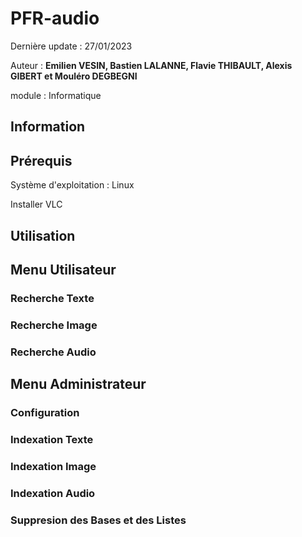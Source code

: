 # PFR-audio 

Dernière update : 27/01/2023

Auteur : **Emilien VESIN, Bastien LALANNE, Flavie THIBAULT, Alexis GIBERT et Mouléro DEGBEGNI**

module : Informatique

## Information

## Prérequis
Système d'exploitation : Linux

Installer VLC

## Utilisation

## Menu Utilisateur

### Recherche Texte

### Recherche Image

### Recherche Audio

## Menu Administrateur

### Configuration

### Indexation Texte

### Indexation Image

### Indexation Audio

### Suppresion des Bases et des Listes

